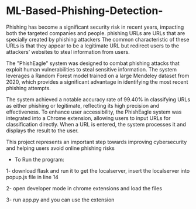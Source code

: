 # ML-Based-Phishing-Detection-
Phishing has become a significant security risk in recent years, impacting both the targeted companies and people. phishing URLs are URLs that are specially created by phishing attackers The common characteristic of these URLs is that they appear to be a legitimate URL but redirect users to the attackers’ websites to steal information from users.
 
The "PhishEagle" system was designed to combat phishing attacks that exploit human vulnerabilities to steal sensitive information. The system leverages a Random Forest model trained on a large Mendeley dataset from 2020, which provides a significant advantage in identifying the most recent phishing attempts.

The system achieved a notable accuracy rate of 99.40% in classifying URLs as either phishing or legitimate, reflecting its high precision and effectiveness. To enhance user accessibility, the PhishEagle system was integrated into a Chrome extension, allowing users to input URLs for classification directly. When a URL is entered, the system processes it and displays the result to the user.

This project represents an important step towards improving cybersecurity and helping users avoid online phishing risks


- To Run the program:

1- download flask and run it to get the localserver, insert the localserver into popup.js file in line 14

2- open developer mode in chrome extensions and load the files 

3- run app.py and you can use the extension
